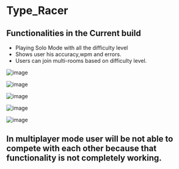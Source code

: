 # Type_Racer

## Functionalities in the Current build

- Playing Solo Mode with all the difficulty level
- Shows user his accuracy,wpm and errors.
- Users can join multi-rooms based on difficulty level.

![image](https://github.com/kunalvirdi/Type_Racer/assets/71556630/c2090c1f-fbc5-4147-8d9d-dc75597d155a)

![image](https://github.com/kunalvirdi/Type_Racer/assets/71556630/296f3a96-ffc7-4f5f-8a77-2f8f14c2cabf)

![image](https://github.com/kunalvirdi/Type_Racer/assets/71556630/27cd77bb-7a35-4794-a637-34517ac81b52)

![image](https://github.com/kunalvirdi/Type_Racer/assets/71556630/6e8f1072-a1ff-4bd5-8133-528eb49c14fa)

![image](https://github.com/kunalvirdi/Type_Racer/assets/71556630/bd20f20a-edad-4f9c-96ab-2441704bed57)



## In multiplayer mode user will be not able to compete with each other because that functionality is not completely working.
